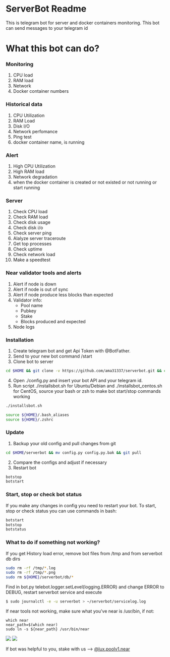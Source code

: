 # ServerBot Readme
This is telegram bot for server and docker containers monitoring. 
This bot can send messages to your telegram id


# What this bot can do?

###  Monitoring

 1. CPU load 
 2. RAM load
 3. Network
 4. Docker container numbers

### Historical data
 1. CPU Utilization
 2. RAM Load
 3. Disk I/O
 4. Network perfomance 
 5. Ping test
 6. docker container name, is running

### Alert
 1. High CPU Utilization
 2. High RAM load
 3. Network degradation
 4. when the docker container is created or not existed or not running or start running

### Server
 1. Check CPU load
 2. Check RAM load
 3. Check disk usage
 4. Check disk i/o
 5. Check server ping
 6. Alalyze server traceroute
 7. Get top processes
 8. Check uptime
 9. Check network load
 10. Make a speedtest

### Near validator tools and alerts
 1. Alert if node is down
 2. Alert if node is out of sync
 3. Alert if node produce less blocks than expected
 4. Validator info:
    - Pool name
    - Pubkey
    - Stake
    - Blocks produced and expected
 5. Node logs
 
### Installation
 1. Create telegram bot and get Api Token with @BotFather.
 2. Send to your new bot command /start
 3. Clone bot to server
```sh
cd $HOME && git clone -v https://github.com/ama31337/serverbot.git && cd ./serverbot && chmod +x ./installsbot.sh
```
 4. Open ./config.py and insert your bot API and your telegram id.
 5. Run script ./installsbot.sh for Ubuntu/Debian and ./installsbot_centos.sh for CentOS, source your bash or zsh to make bot start/stop commands working
```sh
./installsbot.sh
```
```sh
source ${HOME}/.bash_aliases
source ${HOME}/.zshrc
```


### Update
 1. Backup your old config and pull changes from git
```sh
cd $HOME/serverbot && mv config.py config.py.bak && git pull
```
 2. Compare the configs and adjust if necessary
 3. Restart bot
```sh
botstop
botstart
```

### Start, stop or check bot status
If you make any changes in config you need to restart your bot. To start, stop or check status you can use commands in bash:
```sh
botstart
botstop
botstatus
```

### What to do if something not working?
If you get History load error, remove bot files from /tmp and from serverbot db dirs
```sh
sudo rm -rf /tmp/*.log
sudo rm -rf /tmp/*.png
sudo rm ${HOME}/serverbot/db/*
```
Find in bot.py telebot.logger.setLevel(logging.ERROR) and change ERROR to DEBUG, restart serverbot service and execute
```sh
$ sudo journalctl -e -u serverbot > ~/serverbot/servicelog.log
```
If near tools not working, make sure what you've near is /usr/bin, if not:
```
which near
near_path=$(which near)
sudo ln -s ${near_path} /usr/bin/near
```

<img src="https://github.com/ama31337/neartips/blob/master/manuals/near_node_alert.png">

<img src="https://github.com/ama31337/neartips/blob/master/manuals/serverbot.gif">

If bot was helpful to you, stake with us --> [@lux.poolv1.near](https://lux8.net/near)

